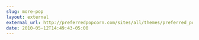```yaml
---
slug: more-pop
layout: external
external_url: http://preferredpopcorn.com/sites/all/themes/preferred_popcorn/_img/bg_popcorn_column.png
date: 2010-05-12T14:49:43-05:00
---
```

